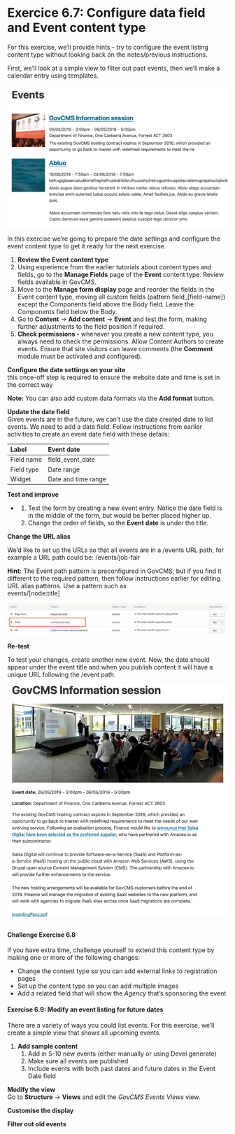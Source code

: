 # Exercice 6.7: Configure data field and Event content type

For this exercise, we’ll provide hints - try to configure the event listing content type without looking back on the notes/previous instructions.

First, we’ll look at a simple view to filter out past events, then we’ll make a calendar entry using templates.

![](../.gitbook/assets/44.png)

In this exercise we’re going to prepare the date settings and configure the event content type to get it ready for the next exercise.

1. **Review the Event content type**
2. Using experience from the earlier tutorials about content types and fields, go to the **Manage Fields** page of the **Event** content type. Review fields available in GovCMS.
3. Move to the **Manage form display** page and reorder the fields in the Event content type, moving all custom fields \(pattern field\_\[field-name\]\) except the Components field above the Body field. Leave the Components field below the Body.
4. Go to **Content** → **Add content** → **Event** and test the form, making further adjustments to the field position if required.
5. **Check permissions -** whenever you create a new content type, you always need to check the permissions. Allow Content Authors to create events. Ensure that site visitors can leave comments \(the **Comment** module must be activated and configured\). 

**Configure the date settings on your site**  
this once-off step is required to ensure the website date and time is set in the correct way

**Note:** You can also add custom data formats via the **Add format** button.

**Update the date field**  
Given events are in the future, we can’t use the date created date to list events. We need to add a date field. Follow instructions from earlier activities to create an event date field with these details:

| Label | Event date |
| :--- | :--- |
| Field name | field\_event\_date |
| Field type | Date range |
| Widget | Date and time range |

**Test and improve**

* 1. Test the form by creating a new event entry. Notice the date field is in the middle of the form, but would be better placed higher up.
  2. Change the order of fields, so the **Event date** is under the title. 

**Change the URL alias**

We’d like to set up the URLs so that all events are in a /events URL path, for example a URL path could be: /events/job-fair

**Hint:** The Event path pattern is preconfigured in GovCMS, but if you find it different to the required pattern, then follow instructions earlier for editing URL alias patterns. Use a pattern such as  
events/\[node:title\]

![](../.gitbook/assets/48.png)

**Re-test**

To test your changes, create another new event. Now, the date should appear under the event title and when you publish content it will have a unique URL following the /event path.

![](../.gitbook/assets/49.png)

#### Challenge Exercise 6.8

If you have extra time, challenge yourself to extend this content type by making one or more of the following changes:

* Change the content type so you can add external links to registration pages
* Set up the content type so you can add multiple images
* Add a related field that will show the _Agency_ that’s sponsoring the event

#### **Exercise 6.9:** Modify an event listing for future dates

There are a variety of ways you could list events. For this exercise, we’ll create a simple view that shows all upcoming events.

1. **Add sample content**
   1. Add in 5-10 new events \(either manually or using Devel generate\)
   2. Make sure all events are published
   3. Include events with both past dates and future dates in the Event Date field

**Modify the view**  
Go to **Structure** → **Views** and edit the _GovCMS Events Views_ view.

**Customise the display**

**Filter out old events**

### 


